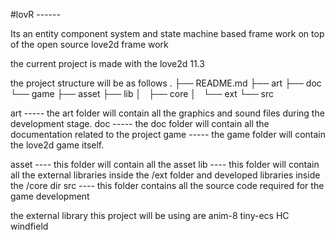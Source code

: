 #lovR ------

Its an entity component system and state machine based frame work
on top of the open source love2d frame work

the current project is made with the love2d 11.3

the project structure will be as follows
.
├── README.md
├── art
├── doc
└── game
    ├── asset
    ├── lib
    │   ├── core
    │   └── ext
    └── src


art  ----- the art folder will contain all the graphics and sound files during the development stage.
doc  ----- the doc folder will contain all the documentation related to the project
game ----- the game folder will contain the love2d game itself.

asset ---- this folder will contain all the asset
lib   ---- this folder will contain all the external libraries inside the /ext folder and developed libraries inside the /core dir
src   ---- this folder contains all the source code required for the game development

the external library this project will be using are
anim-8
tiny-ecs
HC
windfield
